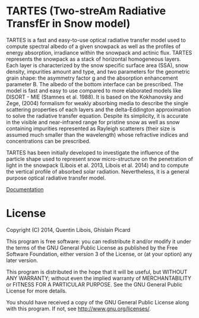 
TARTES (Two-streAm Radiative TransfEr in Snow model)
========================================================

 TARTES is a fast and easy-to-use optical radiative transfer model used to compute spectral albedo of a given snowpack as well as the profiles of energy absorption, irradiance within the snowpack and actinic flux. TARTES represents the snowpack as a stack of horizontal homogeneous layers. Each layer is characterized by the snow specific surface area (SSA), snow density, impurities amount and type, and two parameters for the geometric grain shape: the asymmetry factor g and the absorption enhancement parameter B. The albedo of the bottom interface can be prescribed. The model is fast and easy to use compared to more elaborated models like DISORT - MIE (Stamnes et al. 1988). It is based on the Kokhanovsky and Zege, (2004) formalism for weakly absorbing media to describe the single scattering properties of each layers and the delta-Eddington approximation to solve the radiative transfer equation. Despite its simplicity, it is accurate in the visible and near-infrared range for pristine snow as well as snow containing impurities represented as Rayleigh scatterers (their size is assumed much smaller than the wavelength) whose refractive indices and concentrations can be prescribed.

TARTES has been initially developed to investigate the influence of the particle shape used to represent snow micro-structure on the penetration of light in the snowpack (Libois et al. 2013, Libois et al. 2014) and to compute the vertical profile of absorbed solar radiation. Nevertheless, it is a general purpose optical radiative transfer model. 

[Documentation](http://gp.snow-physics.science/tartes/)


License 
=========

Copyright (C) 2014, Quentin Libois, Ghislain Picard

This program is free software: you can redistribute it and/or modify
it under the terms of the GNU General Public License as published by
the Free Software Foundation, either version 3 of the License, or
(at your option) any later version.

This program is distributed in the hope that it will be useful,
but WITHOUT ANY WARRANTY; without even the implied warranty of
MERCHANTABILITY or FITNESS FOR A PARTICULAR PURPOSE.  See the
GNU General Public License for more details.

You should have received a copy of the GNU General Public License
along with this program.  If not, see <http://www.gnu.org/licenses/>.
